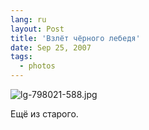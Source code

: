 ```yaml
---
lang: ru
layout: Post
title: 'Взлёт чёрного лебедя'
date: Sep 25, 2007
tags:
  - photos
---
```


![lg-798021-588.jpg](upload://lg-798021-588.jpg)

Ещё из старого.
